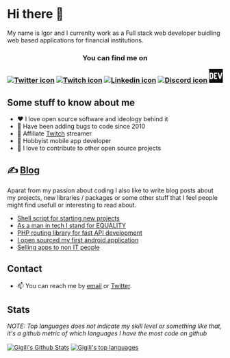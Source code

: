 # Hi there 👋

My name is Igor and I currenlty work as a Full stack web developer buidling web based applications for financial institutions. 

<h3 align="center">
  <b>You can find me on</b>
  
  [![Twitter icon](https://img.icons8.com/fluent/48/000000/twitter.png)](https://twitter.com/Gac_BL)
  [![Twitch icon](https://img.icons8.com/color/48/000000/twitch--v1.png)](https://www.twitch.tv/gacbl)
  [![Linkedin icon](https://img.icons8.com/color/48/000000/linkedin.png)](https://www.linkedin.com/in/igor-ilic-17573784/)
  [![Discord icon](https://img.icons8.com/fluent/48/000000/discord-new-logo.png)](https://discord.gg/VCwfegn4Gn)
  [![Dev.to icon](devto.png)](https://dev.to/gac)
</h3>

## Some stuff to know about me

- ❤️ I love open source software and ideology behind it 
- 🐛 Have been adding bugs to code since 2010
- 🎥 Affiliate [Twitch](https://www.twitch.tv/gacbl) streamer
- 📱 Hobbyist mobile app developer
- 🔭 I love to contribute to other open source projects
  
## ✍ [Blog](https://dev.to/gac)

Aparat from my passion about coding I also like to write blog posts about my projects, new libraries / packages or some other stuff that I feel people might find usefull or interesting to read about. 

<!-- DEVTO:START -->
- [Shell script for starting new projects](https://dev.to/gac/shell-script-for-starting-new-projects-1n5c)
- [As a man in tech I stand for EQUALITY](https://dev.to/gac/as-a-man-in-tech-i-stand-for-equality-11o8)
- [PHP routing library for fast API development](https://dev.to/gac/php-routing-library-for-fast-api-development-2j9d)
- [I open sourced my first android application](https://dev.to/gac/i-open-sourced-my-first-android-application-1nim)
- [Selling apps to non IT people](https://dev.to/gac/building-apps-for-non-it-people-3h9p)
<!-- DEVTO:END -->

## Contact 

- 📫 You can reach me by [email](mailto:github@igorilic.net) or [Twitter](https://twitter.com/Gac_BL).

## Stats 

_NOTE: Top languages does not indicate my skill level or something like that, it's a github metric of which languages I have the most code on github_

<a href="https://github.com/gigili">
<img align="center" alt="Gigili's Github Stats" src="https://github-readme-stats.vercel.app/api?username=gigili&show_icons=true&hide_border=true&count_private=true&include_all_commits=true&theme=radical" /></a>
<a href="https://github.com/gigili">
  <img align="center" alt="Gigili's top languages" src="https://github-readme-stats.vercel.app/api/top-langs/?username=gigili&layout=compact&theme=radical" />
</a>
